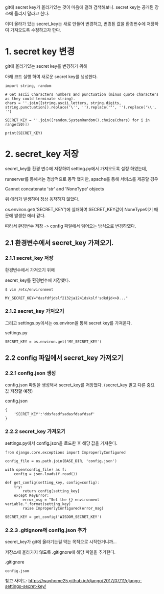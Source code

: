git에 secret key가 올라가있는 것이 마음에 걸려 검색해보니. 
secret key는 공개된 장소에 올리지 말라고 한다.

이미 올라가 있는 secret_key는 새로 만들어 변경하고,
변경된 값을 환경변수에 저장하여 가져오도록 수정하고자 한다.



# 1. secret key 변경
git에 올라가있는 secret key를 변경하기 위해 

아래 코드 실행 하여 새로운 secret key를 생성한다.

```
import string, random

# Get ascii Characters numbers and punctuation (minus quote characters as they could terminate string).
chars = ''.join([string.ascii_letters, string.digits, string.punctuation]).replace('\'', '').replace('"', '').replace('\\', '')

SECRET_KEY = ''.join([random.SystemRandom().choice(chars) for i in range(50)])

print(SECRET_KEY)
```

# 2. secret_key 저장

secret_key를 환경 변수에 저장하여 setting.py에서 가져오도록 설정 하였는데,

runserver를 통해서는 정상적으로 동작 했지만, apache를 통해 서비스를 제공할 경우 

Cannot concatenate 'str' and 'NoneType' objects

위 에러가 발생하며 정상 동작하지 않았다. 

os.environ.get('SECRET_KEY')에 실패하여 SECRET_KEY값이 NoneType이기 때문에 발생한 에러 같다.

따라서 환경변수 저장 -> config 파일에서 읽어오는 방식으로 변경하였다.


## 2.1 환경변수에서 secret_key 가져오기.


### 2.1.1 secret_key 저장

환경변수에서 가져오기 위해 

secret_key를 환경변수에 저장했다.

```
$ vim /etc/environment

MY_SECRET_KEY="dasfdfjdslf2132ja1241dskslf'sdkdjd<>D..."
```

### 2.1.2 secret_key 가져오기
그리고 settings.py에서는 os.environ을 통해 secret key를 가져온다.

settings.py
```
SECRET_KEY = os.environ.get('MY_SECRET_KEY')
```


## 2.2 config 파일에서 secret_key 가져오기

### 2.2.1 config.json 생성

config.json 파일을 생성해서 secret_key를 저장했다.
(secret_key 말고 다른 중요 값 저장할 예정)

config.json
```
{
    'SECRET_KEY':'ddsfasdfsadasfdsafdsaf'
}
```

### 2.2.2 secret_key 가져오기

settings.py에서 config.json을 로드한 후 해당 값을 가져온다.
```
from django.core.exceptions import ImproperlyConfigured 

config_file = os.path.join(BASE_DIR, 'config.json')

with open(config_file) as f:
    config = json.loads(f.read())

def get_config(setting_key, config=config):
    try:
        return config[setting_key]
    except KeyError:
        error_msg = "Set the {} environment variable.".format(setting_key)
        raise ImproperlyConfigured(error_msg)

SECRET_KEY = get_config('WISDOM_SECRET_KEY')
```

### 2.2.3 .gitignore에 config.json 추가
secret_key가 git에 올라기는걸 막는 목적으로 시작한거니까...

저장소에 올라가지 않도록 .gitignore에 해당 파일을 추가한다.

.gitignore
```
config.json
```



참고 사이트:
https://wayhome25.github.io/django/2017/07/11/django-settings-secret-key/
